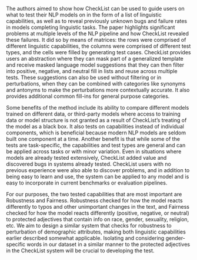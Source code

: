 The authors aimed to show how CheckList can be used to guide users on what to test their NLP models on in the form of a list of linguistic capabilities, as well as to reveal previously unknown bugs and failure rates in models completing linguistic tasks. The paper highlights significant problems at multiple levels of the NLP pipeline and how CheckList revealed these failures. It did so by means of matrices: the rows were comprised of different linguistic capabilities, the columns were comprised of different test types, and the cells were filled by generating test cases. CheckList provides users an abstraction where they can mask part of a generalized template and receive masked language model suggestions that they can then filter into positive, negative, and neutral fill in lists and reuse across multiple tests. These suggestions can also be used without filtering or in perturbations, when they can be combined with categories like synonyms and antonyms to make the perturbations more contextually accurate. It also provides additional common fill-ins for general purpose categories.

Some benefits of the method include its ability to compare different models trained on different data, or third-party models where access to training data or model structure is not granted as a result of CheckList’s treating of the model as a black box. It also tests on capabilities instead of individual components, which is beneficial because modern NLP models are seldom built one component at a time. Another benefit is that while some of the tests are task-specific, the capabilities and test types are general and can be applied across tasks or with minor variation. Even in situations where models are already tested extensively, CheckList added value and discovered bugs in systems already tested. CheckList users with no previous experience were also able to discover problems, and in addition to being easy to learn and use, the system can be applied to any model and is easy to incorporate in current benchmarks or evaluation pipelines.

For our purposes, the two tested capabilities that are most important are Robustness and Fairness. Robustness checked for how the model reacts differently to typos and other unimportant changes in the text, and Fairness checked for how the model reacts differently (positive, negative, or neutral) to protected adjectives that contain info on race, gender, sexuality, religion, etc. We aim to design a similar system that checks for robustness to perturbation of demographic attributes, making both linguistic capabilities earlier described somewhat applicable. Isolating and considering gender-specific words in our dataset in a similar manner to the protected adjectives in the CheckList system will be crucial to developing the test.
